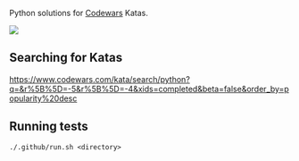 Python solutions for [Codewars](https://www.codewars.com/dashboard) Katas.

[![](https://github.com/asarkar/codewars-python/workflows/CI/badge.svg)](https://github.com/asarkar/codewars-python/actions)

## Searching for Katas

https://www.codewars.com/kata/search/python?q=&r%5B%5D=-5&r%5B%5D=-4&xids=completed&beta=false&order_by=popularity%20desc

## Running tests
```
./.github/run.sh <directory>
```